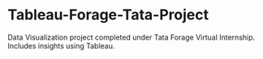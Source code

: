 # Tableau-Forage-Tata-Project
Data Visualization project completed under Tata Forage Virtual Internship. Includes insights using Tableau.
